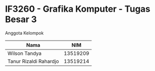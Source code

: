 # IF3260 - Grafika Komputer - Tugas Besar 3

Anggota Kelompok

Nama                   | NIM
----                   | ---
Wilson Tandya          | 13519209
Tanur Rizaldi Rahardjo | 13519214
